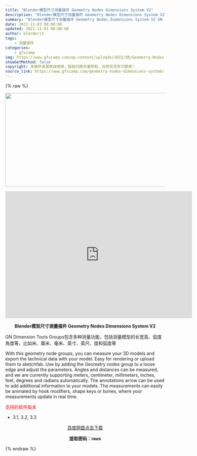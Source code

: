 ```yaml
---
title: "Blender模型尺寸测量插件 Geometry Nodes Dimensions System V2"
description: "Blender模型尺寸测量插件 Geometry Nodes Dimensions System V2 GN Dimension Tools Groups包含多种测量功能，包括测量模型的长宽高、弧度角..."
summary: "Blender模型尺寸测量插件 Geometry Nodes Dimensions System V2 GN Dimension Tools Groups包含多种测量功能，包括测量模型的长宽高、弧度角..."
date: 2022-11-03 00:00:00
updated: 2022-11-03 00:00:00
author: blenderit
tags: 
    - 测量插件
categories:
    - gfxcamp
img: https://www.gfxcamp.com/wp-content/uploads/2022/08/Geometry-Nodes-Dimensions-System.jpg
showGetMethod: false
copyright: 本插件资源来自网络，版权归原作者所有，仅供交流学习使用！
source_link: https://www.gfxcamp.com/geometry-nodes-dimensions-system/
---
```


{% raw %}
<div><p><img decoding="async" class="aligncenter size-full wp-image-105720" src="https://www.gfxcamp.com/wp-content/uploads/2022/08/Geometry-Nodes-Dimensions-System.jpg" data-src="https://www.gfxcamp.com/wp-content/uploads/2022/08/Geometry-Nodes-Dimensions-System.jpg" alt="" width="590" height="295" data-srcset="https://www.gfxcamp.com/wp-content/uploads/2022/08/Geometry-Nodes-Dimensions-System.jpg 590w, https://www.gfxcamp.com/wp-content/uploads/2022/08/Geometry-Nodes-Dimensions-System-150x75.jpg 150w" data-sizes="(max-width: 590px) 100vw, 590px"></p><p style="text-align: center;"><strong><iframe loading="lazy" src="https://player.youku.com/embed/XNTg5MjU3NTI1Ng==" width="590" height="400" frameborder="0" allowfullscreen="allowfullscreen" data-mce-fragment="1"></iframe></strong></p><p style="text-align: center;"><strong>Blender模型尺寸测量插件 Geometry Nodes Dimensions System V2</strong></p><p>GN Dimension Tools Groups包含多种测量功能，包括测量模型的长宽高、弧度角度等，比如米、厘米、毫米、英寸、英尺、度和弧度等</p><p>With this geometry node groups, you can measure your 3D models and export the technical data with your model. Easy for rendering or upload them to sketchfab. Use by adding the Geometry nodes group to a loose edge and adjust the parameters. Angles and distances can be measured, and we are currently supporting meters, centimeter, millimeters, inches, feet, degrees and radians automatically. The annotations arrow can be used to add additional information to your models. The measurements can easily be animated by hook modifiers, shape keys or bones, where your measurements update in real time.</p><p><span style="color: #ff0000;">支持的软件版本</span></p><ul>
<li>3.1, 3.2, 3.3</li>
</ul><p style="text-align: center;"><a class="maxbutton-3 maxbutton maxbutton-baidu" target="_blank" rel="noopener" href="https://pan.baidu.com/s/1yIxpiCJDVr041AQY-PJ1bw?pwd=raus"><span class="mb-text">百度网盘点击下载</span></a></p><p style="text-align: center;"><strong>提取密码：raus</strong></p></div>
<div style="display: none">gfxcamp</div>
{% endraw %}